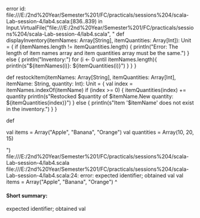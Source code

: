 error id: file:///E:/2nd%20Year/Semester%201/FC/practicals/sessions%204/scala-Lab-session-4/lab4.scala:[836..839) in Input.VirtualFile("file:///E:/2nd%20Year/Semester%201/FC/practicals/sessions%204/scala-Lab-session-4/lab4.scala", "  def displayInventory(itemNames: Array[String], itemQuantities: Array[Int]): Unit = {
    if (itemNames.length != itemQuantities.length) {
      println("Error: The length of item names array and item quantities array must be the same.")
    } else {
      println("Inventory:")
      for (i <- 0 until itemNames.length){
        println(s"${itemNames(i)}: ${itemQuantities(i)}")
      }
    }
  }

  def restockItem(itemNames: Array[String], itemQuantities: Array[Int], itemName: String, quantity: Int): Unit = {
    val index = itemNames.indexOf(itemName)
    if (index >= 0) {
      itemQuantities(index) += quantity
      println(s"Restocked $quantity of $itemName.New quantity: ${itemQuantities(index)}")
    } else {
      println(s"Item '$itemName' does not exist in the inventory.")
    }
  }

  def 

  val items = Array("Apple", "Banana", "Orange")
  val quantities = Array(10, 20, 15)

 
")
file:///E:/2nd%20Year/Semester%201/FC/practicals/sessions%204/scala-Lab-session-4/lab4.scala
file:///E:/2nd%20Year/Semester%201/FC/practicals/sessions%204/scala-Lab-session-4/lab4.scala:24: error: expected identifier; obtained val
  val items = Array("Apple", "Banana", "Orange")
  ^
#### Short summary: 

expected identifier; obtained val